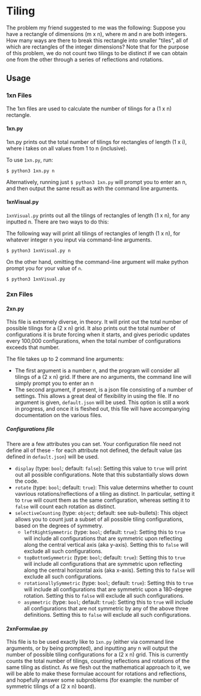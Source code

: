 # Tiling

The problem my friend suggested to me was the following: 
Suppose you have a rectangle of dimensions (m x n), where m and n are both integers. How many ways are there to break this rectangle into smaller "tiles", all of which are rectangles of the integer dimensions?
Note that for the purpose of this problem, we do not count two tilings to be distinct if we can obtain one from the other through a series of reflections and rotations.

## Usage
### 1xn Files
The 1xn files are used to calculate the number of tilings for a (1 x n) rectangle. 

#### 1xn.py
1xn.py prints out the total number of tilings for rectangles of length (1 x i), where i takes on all values from 1 to n (inclusive).

To use `1xn.py`, run:

```
$ python3 1xn.py n
```
Alternatively, running just `$ python3 1xn.py` will prompt you to enter an n, and then output the same result as with the command line arguments.

#### 1xnVisual.py
`1xnVisual.py` prints out all the tilings of rectangles of length (1 x n), for any inputted n. There are two ways to do this:

The following way will print all tilings of rectangles of length (1 x n), for whatever integer n you input via command-line arguments.
```
$ python3 1xnVisual.py n
```

On the other hand, omitting the command-line argument will make python prompt you for your value of `n`.
```
$ python3 1xnVisual.py
```

### 2xn Files
#### 2xn.py
This file is extremely diverse, in theory. It will print out the total number of possible tilings for a (2 x n) grid. It also prints out the total number of configurations it is brute forcing when it starts, and gives periodic updates every 100,000 configurations, when the total number of configurations exceeds that number.

The file takes up to 2 command line arguments:

* The first argument is a number n, and the program will consider all tilings of a (2 x n) grid. If there are no arguments, the command line will simply prompt you to enter an n
* The second argument, if present, is a json file consisting of a number of settings. This allows a great deal of flexibility in using the file. If no argument is given, `default.json` will be used. This option is still a work in progress, and once it is fleshed out, this file will have accompanying documentation on the various files.

##### Configurations file

There are a few attributes you can set. Your configuration file need not define all of these - for each attribute not defined, the default value (as defined in `default.json`) will be used.

* `display` (type: `bool`; default: `false`): Setting this value to `true` will print out all possible configurations. Note that this substantially slows down the code.
* `rotate` (type: `bool`; default: `true`): This value determins whether to count vavrious rotations/reflections of a tiling as distinct. In particular, setting it to `true` will count them as the same configuration, whereas setting it to `false` will count each rotation as distinct.
* `selectiveCounting` (type: `object`; default: see sub-bullets): This object allows you to count just a subset of all possible tiling configurations, based on the degrees of symmetry.
  * `leftRightSymmetric` (type: `bool`; default: `true`): Setting this to `true` will include all configurations that are symmetric upon reflecting along the central vertical axis (aka y-axis). Setting this to `false` will exclude all such configurations.
  * `topBottomSymmetric` (type: `bool`; default: `true`): Setting this to `true` will include all configurations that are symmetric upon reflecting along the central horizontal axis (aka x-axis). Setting this to `false` will exclude all such configurations.
  * `rotationallySymmetric` (type: `bool`; default: `true`): Setting this to `true` will include all configurations that are symmetric upon a 180-degree rotation. Setting this to `false` will exclude all such configurations.
  * `asymmetric` (type: `bool`; default: `true`): Setting this to `true` will include all configurations that are not symmetric by any of the above three definitions. Setting this to `false` will exclude all such configurations.

#### 2xnFormulae.py
This file is to be used exactly like to `1xn.py` (either via command line arguments, or by being prompted), and inputting any n will output the number of possible tiling configurations for a (2 x n) grid. This is currently counts the total number of tilings, counting reflections and rotations of the same tiling as distinct. As we flesh out the mathematical approach to it, we will be able to make these formulae account for rotations and reflections, and hopefully answer some subproblems (for example: the number of symmetric tilings of a (2 x n) board).
